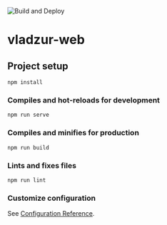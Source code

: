 ![Build and Deploy](https://github.com/vladzur/vladzur-site/workflows/Build%20and%20Deploy/badge.svg)
# vladzur-web

## Project setup
```
npm install
```

### Compiles and hot-reloads for development
```
npm run serve
```

### Compiles and minifies for production
```
npm run build
```

### Lints and fixes files
```
npm run lint
```

### Customize configuration
See [Configuration Reference](https://cli.vuejs.org/config/).
